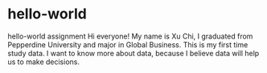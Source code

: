 # hello-world
hello-world assignment 
Hi everyone!
My name is Xu Chi, I graduated from Pepperdine University and major in Global Business. 
This is my first time study data. I want to know more about data, because I believe data will help us to make decisions. 
